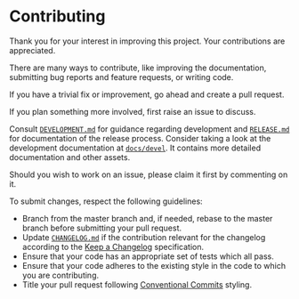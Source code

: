 # Contributing

Thank you for your interest in improving this project. Your contributions are
appreciated.

There are many ways to contribute, like improving the documentation, submitting
bug reports and feature requests, or writing code.

If you have a trivial fix or improvement, go ahead and create a pull request.

If you plan something more involved, first raise an issue to discuss.

Consult [`DEVELOPMENT.md`](DEVELOPMENT.md) for guidance regarding development
and [`RELEASE.md`](RELEASE.md) for documentation of the release process.
Consider taking a look at the development documentation at
[`docs/devel`](docs/devel). It contains more detailed documentation and other
assets.

Should you wish to work on an issue, please claim it first by commenting on it.

To submit changes, respect the following guidelines:

- Branch from the master branch and, if needed, rebase to the master branch
  before submitting your pull request.
- Update [`CHANGELOG.md`](CHANGELOG.md) if the contribution relevant for the
  changelog according to the
  [Keep a Changelog](https://keepachangelog.com/en/1.1.0) specification.
- Ensure that your code has an appropriate set of tests which all pass.
- Ensure that your code adheres to the existing style in the code to which you
  are contributing.
- Title your pull request following
  [Conventional Commits](https://www.conventionalcommits.org/) styling.
